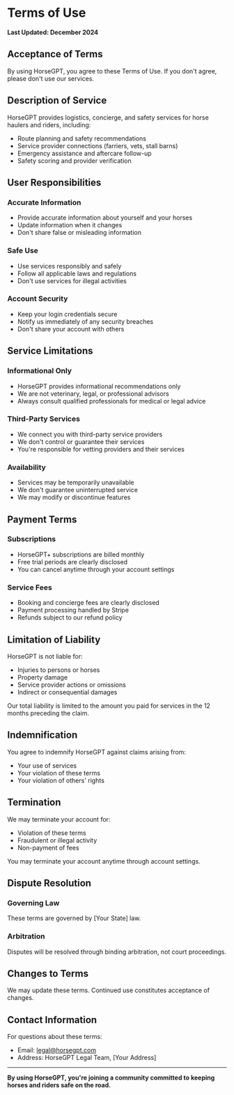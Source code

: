 # Terms of Use

**Last Updated: December 2024**

## Acceptance of Terms

By using HorseGPT, you agree to these Terms of Use. If you don't agree, please don't use our services.

## Description of Service

HorseGPT provides logistics, concierge, and safety services for horse haulers and riders, including:
- Route planning and safety recommendations
- Service provider connections (farriers, vets, stall barns)
- Emergency assistance and aftercare follow-up
- Safety scoring and provider verification

## User Responsibilities

### Accurate Information
- Provide accurate information about yourself and your horses
- Update information when it changes
- Don't share false or misleading information

### Safe Use
- Use services responsibly and safely
- Follow all applicable laws and regulations
- Don't use services for illegal activities

### Account Security
- Keep your login credentials secure
- Notify us immediately of any security breaches
- Don't share your account with others

## Service Limitations

### Informational Only
- HorseGPT provides informational recommendations only
- We are not veterinary, legal, or professional advisors
- Always consult qualified professionals for medical or legal advice

### Third-Party Services
- We connect you with third-party service providers
- We don't control or guarantee their services
- You're responsible for vetting providers and their services

### Availability
- Services may be temporarily unavailable
- We don't guarantee uninterrupted service
- We may modify or discontinue features

## Payment Terms

### Subscriptions
- HorseGPT+ subscriptions are billed monthly
- Free trial periods are clearly disclosed
- You can cancel anytime through your account settings

### Service Fees
- Booking and concierge fees are clearly disclosed
- Payment processing handled by Stripe
- Refunds subject to our refund policy

## Limitation of Liability

HorseGPT is not liable for:
- Injuries to persons or horses
- Property damage
- Service provider actions or omissions
- Indirect or consequential damages

Our total liability is limited to the amount you paid for services in the 12 months preceding the claim.

## Indemnification

You agree to indemnify HorseGPT against claims arising from:
- Your use of services
- Your violation of these terms
- Your violation of others' rights

## Termination

We may terminate your account for:
- Violation of these terms
- Fraudulent or illegal activity
- Non-payment of fees

You may terminate your account anytime through account settings.

## Dispute Resolution

### Governing Law
These terms are governed by [Your State] law.

### Arbitration
Disputes will be resolved through binding arbitration, not court proceedings.

## Changes to Terms

We may update these terms. Continued use constitutes acceptance of changes.

## Contact Information

For questions about these terms:
- Email: legal@horsegpt.com
- Address: HorseGPT Legal Team, [Your Address]

---

**By using HorseGPT, you're joining a community committed to keeping horses and riders safe on the road.**






